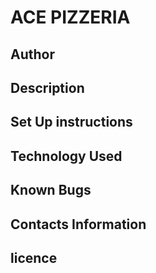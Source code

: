 # ACE PIZZERIA #

## Author ##

## Description ##

## Set Up instructions ##

## Technology Used ##

## Known Bugs ##

## Contacts Information ##

## licence ##